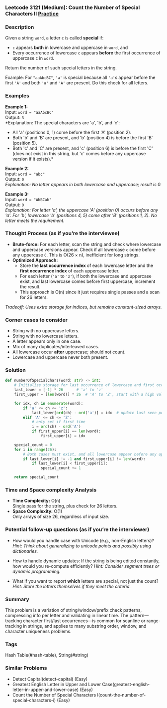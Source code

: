 ### Leetcode 3121 (Medium): Count the Number of Special Characters II [Practice](https://leetcode.com/problems/count-the-number-of-special-characters-ii)

### Description  
Given a string `word`, a letter `c` is called **special** if:
- `c` appears **both** in lowercase and uppercase in `word`, and
- Every occurrence of lowercase `c` appears **before** the first occurrence of uppercase `C` in `word`.

Return the number of such special letters in the string.

Example: For `"aaAbcBC"`, `'a'` is special because all `'a'`s appear before the first `'A'` and both `'a'` and `'A'` are present. Do this check for all letters.

### Examples  

**Example 1:**  
Input: `word = "aaAbcBC"`  
Output: `3`  
*Explanation: The special characters are 'a', 'b', and 'c':
- All 'a' (positions 0, 1) come before the first 'A' (position 2).
- Both 'b' and 'B' are present, and 'b' (position 4) is before the first 'B' (position 5).
- Both 'c' and 'C' are present, and 'c' (position 6) is before the first 'C' (does not exist in this string, but 'c' comes before any uppercase version if it exists).*

**Example 2:**  
Input: `word = "abc"`  
Output: `0`  
*Explanation: No letter appears in both lowercase and uppercase; result is 0.*

**Example 3:**  
Input: `word = "AbBCab"`  
Output: `0`  
*Explanation: For letter 'a', the uppercase 'A' (position 0) occurs before any 'a'. For 'b', lowercase 'b' (positions 4, 5) come after 'B' (positions 1, 2). No letter meets the requirement.*

### Thought Process (as if you’re the interviewee)  
- **Brute-force:** For each letter, scan the string and check where lowercase and uppercase versions appear. Check if all lowercase `c` come before any uppercase `C`. This is O(26 × n), inefficient for long strings.
- **Optimized Approach:** 
  - Store the **last occurrence index** of each lowercase letter and the **first occurrence index** of each uppercase letter.
  - For each letter (`'a'` to `'z'`), if both the lowercase and uppercase exist, and last lowercase comes before first uppercase, increment the result.
  - This approach is O(n) since it just requires single passes and a scan for 26 letters.

*Tradeoff: Uses extra storage for indices, but remains constant-sized arrays.*

### Corner cases to consider  
- String with no uppercase letters.
- String with no lowercase letters.
- A letter appears only in one case.
- Mix of many duplicates/interleaved cases.
- All lowercase occur **after** uppercase; should not count.
- Lowercase and uppercase never both present.

### Solution

```python
def numberOfSpecialChars(word: str) -> int:
    # Initialize storage for last occurrence of lowercase and first occurrence of uppercase
    last_lower = [-1] * 26      # 'a' to 'z'
    first_upper = [len(word)] * 26  # 'A' to 'Z', start with a high value

    for idx, ch in enumerate(word):
        if 'a' <= ch <= 'z':
            last_lower[ord(ch) - ord('a')] = idx  # update last seen position
        elif 'A' <= ch <= 'Z':
            # only set if first time
            i = ord(ch) - ord('A')
            if first_upper[i] == len(word):
                first_upper[i] = idx

    special_count = 0
    for i in range(26):
        # Both cases must exist, and all lowercase appear before any uppercase
        if last_lower[i] != -1 and first_upper[i] != len(word):
            if last_lower[i] < first_upper[i]:
                special_count += 1

    return special_count
```

### Time and Space complexity Analysis  

- **Time Complexity:** O(n)  
  Single pass for the string, plus check for 26 letters.
- **Space Complexity:** O(1)  
  Only arrays of size 26, regardless of input size.

### Potential follow-up questions (as if you’re the interviewer)  

- How would you handle case with Unicode (e.g., non-English letters)?
  *Hint: Think about generalizing to unicode points and possibly using dictionaries.*

- How to handle dynamic updates: If the string is being edited constantly, how would you re-compute efficiently?
  *Hint: Consider segment trees or dynamic programming.*

- What if you want to report **which** letters are special, not just the count?
  *Hint: Store the letters themselves if they meet the criteria.*

### Summary
This problem is a variation of string/window/prefix check patterns, compressing info per letter and validating in linear time. The pattern—tracking character first/last occurrences—is common for scanline or range-tracking in strings, and applies to many substring order, window, and character uniqueness problems.

### Tags
Hash Table(#hash-table), String(#string)

### Similar Problems
- Detect Capital(detect-capital) (Easy)
- Greatest English Letter in Upper and Lower Case(greatest-english-letter-in-upper-and-lower-case) (Easy)
- Count the Number of Special Characters I(count-the-number-of-special-characters-i) (Easy)
